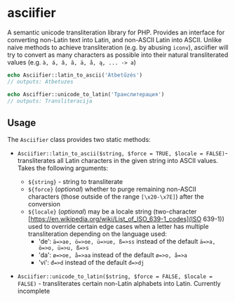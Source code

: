 # asciifier

A semantic unicode transliteration library for PHP. Provides an interface for converting non-Latin text into Latin, and non-ASCII Latin into ASCII. Unlike naive methods to achieve transliteration (e.g. by abusing `iconv`), asciifier will try to convert as many characters as possible into their natural transliterated values (e.g. `à, á, â, ã, ä, å, ą, ... -> a`)

```php
echo Asciifier::latin_to_ascii('Átbetűzés')
// outputs: Atbetuzes

echo Asciffier::unicode_to_latin('Транслитерация')
// outputs: Transliteracija

```

## Usage

The `Asciifier` class provides two static methods:

- `Asciifier::latin_to_ascii($string, $force = TRUE, $locale = FALSE)`- transliterates all Latin characters in the given string into ASCII values. Takes the following arguments:
  - `${string}` - string to transliterate
  - `${force}` (*optional*) whether to purge remaining non-ASCII characters (those outside of the range `[\x20-\x7E]`) after the conversion
  - `${locale}` (*optional*) may be a locale string (two-character [https://en.wikipedia.org/wiki/List_of_ISO_639-1_codes](ISO 639-1)) used to override certain edge cases when a letter has multiple transliteration depending on the language used:
    - 'de': `ä=>ae, ö=>oe, ü=>ue, ß=>ss` instead of the default `ä=>a, ö=>o, ü=>u, ß=>s`
    - 'da': `ø=>oe, å=>aa` instead of the default `ø=>o, å=>a`
    - 'vi': `đ=>d` instead of the default `đ=>dj`

- `Asciifier::unicode_to_latin($string, $force = FALSE, $locale = FALSE)` - transliterates certain non-Latin alphabets into Latin. Currently incomplete
